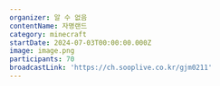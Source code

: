 ```yaml
---
organizer: 알 수 없음
contentName: 자명랜드
category: minecraft
startDate: 2024-07-03T00:00:00.000Z
image: image.png
participants: 70
broadcastLink: 'https://ch.sooplive.co.kr/gjm0211'
---
```



